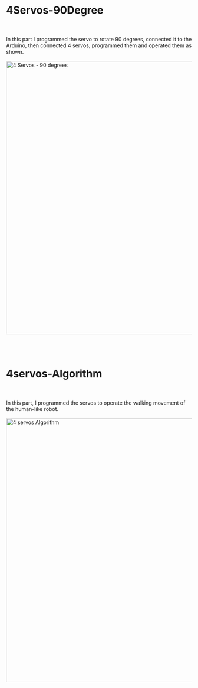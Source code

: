 # 4Servos-90Degree<br><br>
In this part I programmed the servo to rotate 90 degrees, connected it to the Arduino, then connected 4 servos, programmed them and operated them as shown.<br><br>
<img width="960" height="740" alt="4 Servos - 90 degrees" src="https://github.com/user-attachments/assets/0744ab38-f9b5-45e2-86c5-79d6d22fd3f5" />
<br><br>
<br><br>
# 4servos-Algorithm 
<br><br>
In this part, I programmed the servos to operate the walking movement of the human-like robot.
<br><br>
<img width="1622" height="714" alt="4 servos Algorithm" src="https://github.com/user-attachments/assets/0245cf64-a109-4abf-9f29-56a28c70d60b" />
